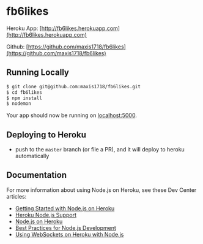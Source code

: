 # fb6likes

Heroku App: [http://fb6likes.herokuapp.com](http://fb6likes.herokuapp.com)

Github: [https://github.com/maxis1718/fb6likes](https://github.com/maxis1718/fb6likes)

## Running Locally

```sh
$ git clone git@github.com:maxis1718/fb6likes.git
$ cd fb6likes
$ npm install
$ nodemon
```

Your app should now be running on [localhost:5000](http://localhost:5000/).

## Deploying to Heroku

- push to the `master` branch (or file a PR), and it will deploy to heroku automatically

## Documentation

For more information about using Node.js on Heroku, see these Dev Center articles:

- [Getting Started with Node.js on Heroku](https://devcenter.heroku.com/articles/getting-started-with-nodejs)
- [Heroku Node.js Support](https://devcenter.heroku.com/articles/nodejs-support)
- [Node.js on Heroku](https://devcenter.heroku.com/categories/nodejs)
- [Best Practices for Node.js Development](https://devcenter.heroku.com/articles/node-best-practices)
- [Using WebSockets on Heroku with Node.js](https://devcenter.heroku.com/articles/node-websockets)
